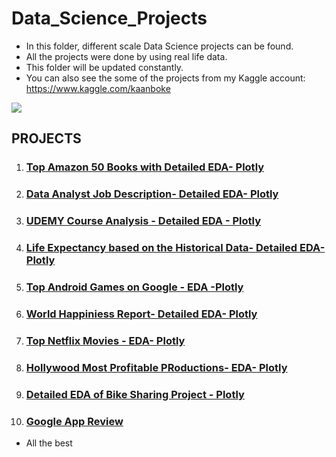 # Data_Science_Projects

- In this folder, different scale Data Science projects can be found.
- All the projects were done by using real life data.
- This folder will be updated constantly.
- You can also see the some of the projects from my Kaggle account: https://www.kaggle.com/kaanboke


![](https://assets-global.website-files.com/5deb974b5176872b2c106aba/5e3c3add630a1585791ff8a9_4dda7c5dc3564bce88dfa5114c53a774.png)

## PROJECTS


1. ### [Top Amazon 50 Books with Detailed EDA- Plotly](https://nbviewer.org/github/kb1907/Data_Science_Projects/blob/main/Projects/Amazon_Top50_Books/top-50-books-with-detailed-eda.ipynb)
2.  ### [Data Analyst Job Description- Detailed EDA- Plotly](https://nbviewer.org/github/kb1907/Data_Science_Projects/blob/main/Projects/Data_Analyst_Job/beginner-friendly-detailed-eda.ipynb)
3. ### [UDEMY Course Analysis - Detailed EDA - Plotly](https://nbviewer.org/github/kb1907/Data_Science_Projects/blob/main/Projects/Detailed_EDA_on_UDEMY_Courses/plotly-beginner-friendly-udemy.ipynb)
4. ### [Life Expectancy based on the Historical Data- Detailed EDA- Plotly](https://github.com/kb1907/Data_Science_Projects/blob/main/Projects/Life_expectancy/plotly-beginner-friendly.ipynb)
5. ### [Top Android Games on Google - EDA -Plotly](https://github.com/kb1907/Data_Science_Projects/blob/main/Projects/Top_Android_Games_Detailed_EDA/plotly-beginner-friendly-top-games.ipynb)
6. ### [World Happiniess Report- Detailed EDA- Plotly](https://github.com/kb1907/Data_Science_Projects/blob/main/Projects/World_Happiness_Report/plotly-beginner-friendly-eda.ipynb)
7. ### [Top Netflix Movies - EDA- Plotly](https://github.com/kb1907/Data_Science_Projects/blob/main/Projects/Top_Netflix_Movies/plotly-beginner-friendly-netflix.ipynb)
8. ### [Hollywood Most Profitable PRoductions- EDA- Plotly](https://github.com/kb1907/Data_Science_Projects/blob/main/Projects/top-movies-eda-with-detailed-explanations/plotly-beginner-friendly-top-movies.ipynb)
9. ### [Detailed EDA of Bike Sharing Project - Plotly](https://github.com/kb1907/Data_Science_Projects/blob/main/Projects/London_bike_Sharing_EDA/plotly-beginner-friendly-london-bike.ipynb)
10. ### [Google App Review](https://github.com/kb1907/Data_Science_Projects/blob/main/Projects/Google_App_Review/Google_App_Review.ipynb)

- All the best
